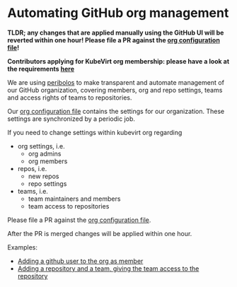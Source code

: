 # Automating GitHub org management

**TLDR; any changes that are applied manually using the GitHub UI will be reverted within one hour! Please file a PR against the [org configuration file]!**

**Contributors applying for KubeVirt org membership: please have a look at the requirements [here](../membership_policy.md#requirements)**

We are using [peribolos] to make transparent and automate management of our GitHub organization, covering members, org and repo settings, teams and access rights of teams to repositories.

Our [org configuration file] contains the settings for our organization. These settings are synchronized by a periodic job.

If you need to change settings within kubevirt org regarding

- org settings, i.e.
    - org admins
    - org members
- repos, i.e.
    - new repos
    - repo settings
- teams, i.e.
    - team maintainers and members
    - team access to repositories

Please file a PR against the [org configuration file].

After the PR is merged changes will be applied within one hour.

Examples:
* [Adding a github user to the org as member](https://github.com/kubevirt/project-infra/pull/1765)
* [Adding a repository and a team, giving the team access to the repository](https://github.com/kubevirt/project-infra/pull/990/files)

[org configuration file]: https://github.com/kubevirt/project-infra/blob/fe7457d449e0d03d5a0dd62359f415b44c3fa323/github/ci/prow/files/orgs.yaml#L1
[peribolos]: https://github.com/kubernetes/test-infra/tree/master/prow/cmd/peribolos
